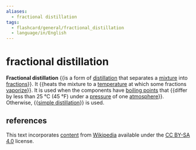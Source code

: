 ```yaml
---
aliases:
  - fractional distillation
tags:
  - flashcard/general/fractional_distillation
  - language/in/English
---
```


# fractional distillation

__Fractional distillation__ {{is a form of [distillation](distillation.md) that separates a [mixture](mixture.md) into [fractions](fraction%20(chemistry).md)}}. It {{heats the mixture to a [temperature](temperature.md) at which some fractions [vaporize](vaporize.md)}}. It is used when the components have [boiling points](boiling%20point.md) that {{differ by less than 25 °C (45 °F) under a [pressure](pressure.md) of one [atmosphere](atmosphere%20(unit).md)}}. Otherwise, {{[simple distillation](simple%20distillation.md)}} is used. <!--SR:!2025-10-02,549,250!2025-01-09,240,170!2024-05-25,232,250!2027-01-22,997,330-->

## references

This text incorporates [content](https://en.wikipedia.org/wiki/fractional_distillation) from [Wikipedia](Wikipedia.md) available under the [CC BY-SA 4.0](https://creativecommons.org/licenses/by-sa/4.0/) license.
